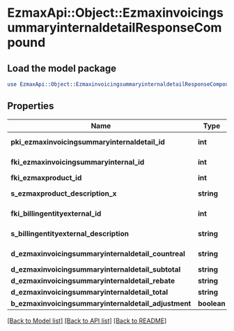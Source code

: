 # EzmaxApi::Object::EzmaxinvoicingsummaryinternaldetailResponseCompound

## Load the model package
```perl
use EzmaxApi::Object::EzmaxinvoicingsummaryinternaldetailResponseCompound;
```

## Properties
Name | Type | Description | Notes
------------ | ------------- | ------------- | -------------
**pki_ezmaxinvoicingsummaryinternaldetail_id** | **int** | The unique ID of the Ezmaxinvoicingsummaryinternaldetail | [optional] 
**fki_ezmaxinvoicingsummaryinternal_id** | **int** | The unique ID of the Ezmaxinvoicingsummaryinternal | [optional] 
**fki_ezmaxproduct_id** | **int** | The unique ID of the Ezmaxproduct | 
**s_ezmaxproduct_description_x** | **string** | The description of the Ezmaxproduct in the language of the requester | 
**fki_billingentityexternal_id** | **int** | The unique ID of the Billingentityexternal | 
**s_billingentityexternal_description** | **string** | The description of the Billingentityexternal | 
**d_ezmaxinvoicingsummaryinternaldetail_countreal** | **string** | The count item invoiced for the product | 
**d_ezmaxinvoicingsummaryinternaldetail_subtotal** | **string** | The subtotal invoiced for the product | 
**d_ezmaxinvoicingsummaryinternaldetail_rebate** | **string** | The rebate for the product | 
**d_ezmaxinvoicingsummaryinternaldetail_total** | **string** | The total invoiced for the product | 
**b_ezmaxinvoicingsummaryinternaldetail_adjustment** | **boolean** | Whether if it&#39;s an adjustment | 

[[Back to Model list]](../README.md#documentation-for-models) [[Back to API list]](../README.md#documentation-for-api-endpoints) [[Back to README]](../README.md)


